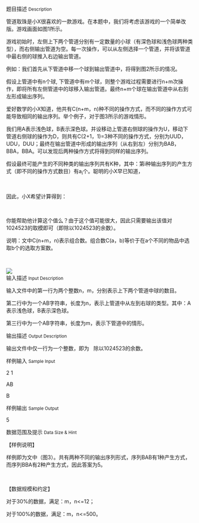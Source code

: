 <div class="panel panel-default">
<div class="area-title">
<span>
题目描述
<small>Description</small>
</span></div>
<div class="panel-body">

<p>管道取珠是小X很喜欢的一款游戏。在本题中，我们将考虑该游戏的一个简单改版。游戏画面如图1所示。</p>
<p>游戏初始时，左侧上下两个管道分别有一定数量的小球（有深色球和浅色球两种类型），而右侧输出管道为空。每一次操作，可以从左侧选择一个管道，并将该管道中最右侧的球推入右边输出管道。</p>
<p>例如：我们首先从下管道中移一个球到输出管道中，将得到图2所示的情况。</p>
<p>假设上管道中有n个球, 下管道中有m个球，则整个游戏过程需要进行n+m次操作，即将所有左侧管道中的球移入输出管道。最终n+m个球在输出管道中从右到左形成输出序列。</p>
<p>爱好数学的小X知道，他共有C(n+m，n)种不同的操作方式，而不同的操作方式可能导致相同的输出序列。举个例子，对于图3所示的游戏情形。</p>
<p>我们用A表示浅色球，B表示深色球。并设移动上管道右侧球的操作为U，移动下管道右侧球的操作为D，则共有C(2+1，1)=3种不同的操作方式，分别为UUD，UDU，DUU；最终在输出管道中形成的输出序列（从右到左）分别为BAB，BBA，BBA。可以发现后两种操作方式将得到同样的输出序列。</p>
<p>假设最终可能产生的不同种类的输出序列共有K种，其中：第i种输出序列的产生方式（即不同的操作方式数目）有a<sub>i</sub>个。聪明的小X早已知道，</p>
<p> </p>
<p>因此，小X希望计算得到：</p>
<p> </p>
<p>你能帮助他计算这个值么？由于这个值可能很大，因此只需要输出该值对1024523的取模即可（即除以1024523的余数）。</p>
<p>说明：文中C(n+m，n)表示组合数。组合数C(a，b)等价于在a个不同的物品中选取b个的选取方案数。</p>
<p> </p>

<img src="/source/codevs/codevs-1847/img/aHR0cDovL3d3dy5qb3lvaS5jbi9wcm9ibGVtL2NvZGV2cy0xODQ3L2h0dHA6Ly9jb2RldnMuY24vbWVkaWEvaW1hZ2UvMTg0Ny5wbmc=.png" style="max-width:700px">

</div>
</div>

<div class="panel panel-default">
<div class="area-title">
<span>
输入描述
<small>Input Description</small>
</span></div>
<div class="panel-body">
<p>输入文件中的第一行为两个整数n，m，分别表示上下两个管道中球的数目。</p>
<p>第二行中为一个AB字符串，长度为n，表示上管道中从左到右球的类型。其中：A表示浅色球，B表示深色球。</p>
<p>第三行中为一个AB字符串，长度为m，表示下管道中的情形。</p>

</div>
</div>
<div  class="panel panel-default">
<div class="area-title">
<span>
输出描述
<small>Output Description</small>
</span></div>
<div class="panel-body">

<p>输出文件中仅一行为一个整数，即为&nbsp;&nbsp; 除以1024523的余数。</p>

</div>
</div>


<div class="panel panel-default">
<div class="area-title">
<span>
样例输入
<small>Sample Input</small>
</span></div>
<div class="panel-body">
<p>2 1</p>
<p>AB</p>
<p>B</p>

</div>
</div>

<div class="panel panel-default">
<div class="area-title">
<span>
样例输出
<small>Sample Output</small>
</span></div>
<div class="panel-body">
<p>5</p>

</div>
</div>

<div class="panel panel-default">
<div class="area-title">
<span>
数据范围及提示
<small>Data Size & Hint</small>
</span></div>
<div class="panel-body">
<p>【样例说明】</p>
<p>样例即为文中（图3）。共有两种不同的输出序列形式，序列BAB有1种产生方式，而序列BBA有2种产生方式，因此答案为5。</p>
<p> </p>
<p>【数据规模和约定】</p>
<p>对于30%的数据，满足：m，n&lt;=12；</p>
<p>对于100%的数据，满足：m，n&lt;=500。</p>
</div>
</div>